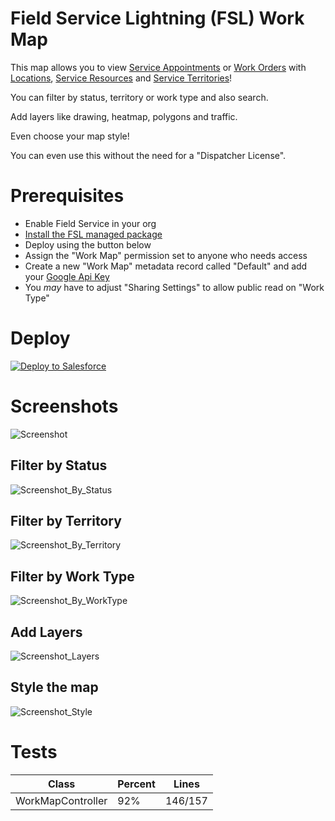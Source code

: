 # Field Service Lightning (FSL) Work Map

This map allows you to view [Service Appointments](https://developer.salesforce.com/docs/atlas.en-us.object_reference.meta/object_reference/sforce_api_objects_serviceappointment.htm) or [Work Orders](https://developer.salesforce.com/docs/atlas.en-us.object_reference.meta/object_reference/sforce_api_objects_workorder.htm) with [Locations](https://developer.salesforce.com/docs/atlas.en-us.object_reference.meta/object_reference/sforce_api_objects_location.htm), [Service Resources](https://developer.salesforce.com/docs/atlas.en-us.object_reference.meta/object_reference/sforce_api_objects_serviceresource.htm) and [Service Territories](https://developer.salesforce.com/docs/atlas.en-us.object_reference.meta/object_reference/sforce_api_objects_serviceterritory.htm)!

You can filter by status, territory or work type and also search.

Add layers like drawing, heatmap, polygons and traffic.

Even choose your map style!

You can even use this without the need for a "Dispatcher License".

# Prerequisites

* Enable Field Service in your org
* [Install the FSL managed package](https://fsl.secure.force.com/install)
* Deploy using the button below
* Assign the "Work Map" permission set to anyone who needs access
* Create a new "Work Map" metadata record called "Default" and add your [Google Api Key](https://developers.google.com/maps/documentation/javascript/get-api-key)
* You _may_ have to adjust "Sharing Settings" to allow public read on "Work Type"

# Deploy

<a href="https://githubsfdeploy.herokuapp.com?owner=MJ12358&repo=fsl-work-map&ref=main">
  <img alt="Deploy to Salesforce"
       src="https://raw.githubusercontent.com/afawcett/githubsfdeploy/master/deploy.png">
</a>

# Screenshots
![Screenshot](images/Capture.PNG)

## Filter by Status
![Screenshot_By_Status](images/Capture_By_Status.PNG)

## Filter by Territory
![Screenshot_By_Territory](images/Capture_By_Territory.PNG)

## Filter by Work Type
![Screenshot_By_WorkType](images/Capture_By_WorkType.PNG)

## Add Layers
![Screenshot_Layers](images/Capture_Layers.PNG)

## Style the map
![Screenshot_Style](images/Capture_Style.PNG)

# Tests

| Class | Percent | Lines |
| ----- | ------- | ----- |
| WorkMapController | 92% | 146/157 |